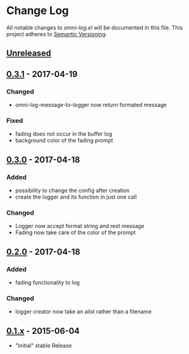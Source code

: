# Change Log

All notable changes to *omni-log.el* will be documented in this file.
This project adheres to [Semantic Versioning](http://semver.org/).

## [Unreleased][unreleased]
## [0.3.1] - 2017-04-19
### Changed
-  omni-log-message-to-logger now return formated message
### Fixed
- fading does not occur in the buffer log
- background color of the fading prompt
## [0.3.0] - 2017-04-18
### Added
- possibility to change the config after creation
- create the logger and its function in just one call
### Changed
- Logger now accept format string and rest message
- Fading now take care of the color of the prompt

## [0.2.0] - 2017-04-18
### Added
- fading functionality to log
### Changed
- logger creator now take an alist rather than a filename

## [0.1.x] - 2015-06-04
- "Initial" stable Release

[unreleased]: https://github.com/AdrieanKhisbe/omni-log.el/compare/v0.3.1...HEAD
[0.3.1]: https://github.com/AdrieanKhisbe/omni-log.el/compare/v0.3.0...v0.3.1
[0.3.0]: https://github.com/AdrieanKhisbe/omni-log.el/compare/v0.2.0...v0.3.0
[0.2.0]: https://github.com/AdrieanKhisbe/omni-log.el/compare/v0.1.2....v0.2.0
[0.1.x]: https://github.com/AdrieanKhisbe/omni-log.el/compare/907eb8f....v0.1.2
